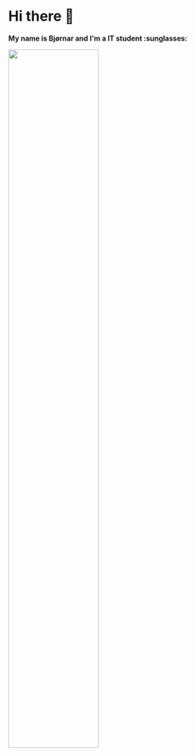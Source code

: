 

<h1>Hi there 👋</h1>
<b align="left">My name is Bjørnar and I'm a IT student :sunglasses:</b>
<p></p>
<a href="https://github.com/bjurneiz/github-readme-stats">
  <img align="left" width="60%" src="https://github-readme-stats.vercel.app/api/top-langs/?username=bjurneiz&layout=compact" />
</a>   

